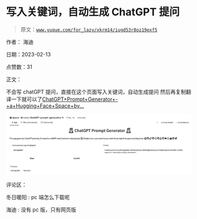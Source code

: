 # 写入关键词，自动生成 ChatGPT 提问

> 原文：[`www.yuque.com/for_lazy/xkrm14/iugd53r8oz19exf5`](https://www.yuque.com/for_lazy/xkrm14/iugd53r8oz19exf5)

作者： 海迪

日期：2023-02-13

点赞数：31

正文：

不会写 chatGPT 提问，直接在这个页面写入关键词，自动生成提问 然后再复制翻译一下就可以了[ChatGPT+Prompt+Generator+-+a+Hugging+Face+Space+by...](https://huggingface.co/spaces/merve/ChatGPT-prompt-generator)

![](img/dec6b5366695b8cd293592c8f40b3c9e.png)  

评论区：

冬日暖阳 : pc 端怎么下载呢

海迪 : 没有 pc 版，只有网页版

